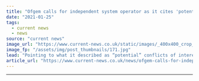```yaml
---
title: "Ofgem calls for independent system operator as it cites 'potential National Grid conflicts of interest'"
date: "2021-01-25"
tags: 
  - current news
  - news
source: "current news"
image_url: "https://www.current-news.co.uk/static/images/_400x400_crop_center-center/Control_Room_--_National_Grid.jpg"
image_fp: "/assets/img/post_thumbnails/171.jpg"
lead: "​Pointing to what it described as “potential” conflicts of interest within National Grid, Ofgem has issued a recommendation for a fully independent system operator (ISO)."
article_url: "https://www.current-news.co.uk/news/ofgem-calls-for-independent-system-operator-as-it-cites-potential-national-grid-conflicts-of-interest?utm_source=rss-feeds&utm_medium=rss&utm_campaign=rss"
---
```


---
